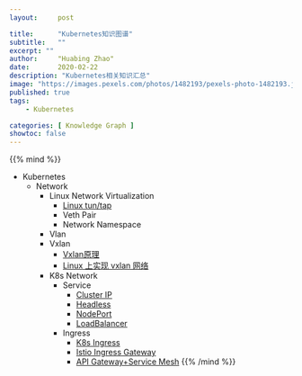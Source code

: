 ```yaml
---
layout:     post

title:      "Kubernetes知识图谱"
subtitle:   ""
excerpt: ""
author:     "Huabing Zhao"
date:       2020-02-22
description: "Kubernetes相关知识汇总"
image: "https://images.pexels.com/photos/1482193/pexels-photo-1482193.jpeg"
published: true
tags:
    - Kubernetes

categories: [ Knowledge Graph ]
showtoc: false
---
```


{{% mind %}}
- Kubernetes
    - Network
    	- Linux Network Virtualization
            - [Linux tun/tap](https://zhaohuabing.com/post/2020-02-24-linux-taptun/)
            - Veth Pair
            - Network Namespace
        - Vlan
        - Vxlan
            - [Vxlan原理](https://cizixs.com/2017/09/25/vxlan-protocol-introduction/)
            - [Linux 上实现 vxlan 网络](https://cizixs.com/2017/09/28/linux-vxlan/)
        - K8s Network
        	- Service
                - [Cluster IP](https://zhaohuabing.com/post/2019-03-29-how-to-choose-ingress-for-service-mesh/#cluster-ip)
                - [Headless](https://kubernetes.io/zh/docs/concepts/services-networking/service/#headless-services)
                - [NodePort](https://zhaohuabing.com/post/2019-03-29-how-to-choose-ingress-for-service-mesh/#nodeport)
                - [LoadBalancer](https://zhaohuabing.com/post/2019-03-29-how-to-choose-ingress-for-service-mesh/#loadbalancer)
            - Ingress
                - [K8s Ingress](https://zhaohuabing.com/post/2019-03-29-how-to-choose-ingress-for-service-mesh/#k8s-ingress)
                - [Istio Ingress Gateway](https://zhaohuabing.com/post/2019-03-29-how-to-choose-ingress-for-service-mesh/#istio-gateway)
                - [API Gateway+Service Mesh](https://zhaohuabing.com/post/2019-03-29-how-to-choose-ingress-for-service-mesh/#api-gateway--sidecar-proxy)
{{% /mind %}}

